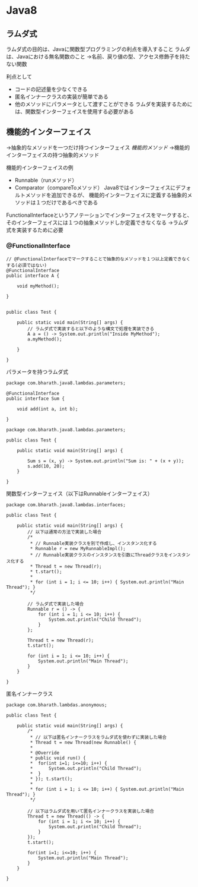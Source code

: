 # Java8
## ラムダ式
ラムダ式の目的は、Javaに関数型プログラミングの利点を導入すること
ラムダは、Javaにおける無名関数のこと
→名前、戻り値の型、アクセス修飾子を持たない関数

利点として
* コードの記述量を少なくできる
* 匿名インナークラスの実装が簡単である
* 他のメソッドにパラメータとして渡すことができる
ラムダを実装するためには、関数型インターフェイスを使用する必要がある

## 機能的インターフェイス
→抽象的なメソッドを一つだけ持つインターフェイス
*機能的メソッド*
→機能的インターフェイスの持つ抽象的メソッド

機能的インターフェイスの例
* Runnable（runメソッド）
* Comparator（compareToメソッド）
Java8ではインターフェイスにデフォルトメソッドを追加できるが、
機能的インターフェイスに定義する抽象的メソッドは１つだけであるべきである

FunctionalInterfaceというアノテーションでインターフェイスをマークすると、そのインターフェイスには１つの抽象メソッドしか定義できなくなる
→ラムダ式を実装するために必要

### @FunctionalInterface
```
// @FunctionalInterfaceでマークすることで抽象的なメソッドを１つ以上定義できなくする(必須ではない)
@FunctionalInterface
public interface A {

	void myMethod();
	
}

```
```

public class Test {

	public static void main(String[] args) {
		// ラムダ式で実装すると以下のような構文で処理を実装できる
		A a = () -> System.out.println("Inside MyMethod");
		a.myMethod();

	}

}

```

パラメータを持つラムダ式
```
package com.bharath.java8.lambdas.parameters;

@FunctionalInterface
public interface Sum {

	void add(int a, int b);
	
}

```
```
package com.bharath.java8.lambdas.parameters;

public class Test {

	public static void main(String[] args) {

		Sum s = (x, y) -> System.out.println("Sum is: " + (x + y));
		s.add(10, 20);
	}

}

```

関数型インターフェイス（以下はRunnableインターフェイス）
```
package com.bharath.java8.lambdas.interfaces;

public class Test {

	public static void main(String[] args) {
		// 以下は通常の方法で実装した場合
		/*
		 * // Runnable実装クラスを別で作成し、インスタンス化する 
		 * Runnable r = new MyRunnableImpl(); 
		 * // Runnable実装クラスのインスタンスを引数にThreadクラスをインスタンス化する 
		 * Thread t = new Thread(r);
		 * t.start();
		 * 
		 * for (int i = 1; i <= 10; i++) { System.out.println("Main Thread"); }
		 */
		
		// ラムダ式で実装した場合
		Runnable r = () -> {
			for (int i = 1; i <= 10; i++) {
				System.out.println("Child Thread");
			}
		};

		Thread t = new Thread(r);
		t.start();

		for (int i = 1; i <= 10; i++) {
			System.out.println("Main Thread");
		}
	}

}

```

匿名インナークラス
```
package com.bharath.lambdas.anonymous;

public class Test {

	public static void main(String[] args) {
		/*
		 * // 以下は匿名インナークラスをラムダ式を使わずに実装した場合 
		 * Thread t = new Thread(new Runnable() {
		 * 
		 * @Override 
		 * public void run() { 
		 * 	for(int i=1; i<=10; i++) {
		 * 		System.out.println("Child Thread"); 
		 * 	} 
		 * }); t.start();
		 * 
		 * for (int i = 1; i <= 10; i++) { System.out.println("Main Thread"); }
		 */

		// 以下はラムダ式を用いて匿名インナークラスを実装した場合
		Thread t = new Thread(() -> {
			for (int i = 1; i <= 10; i++) {
				System.out.println("Child Thread");
			}
		});
		t.start();
		
		for(int i=1; i<=10; i++) {
			System.out.println("Main Thread");
		}
	}

}

```
